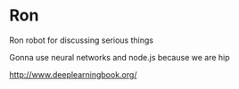 # Ron
Ron robot for discussing serious things

Gonna use neural networks and node.js because we are hip

http://www.deeplearningbook.org/
